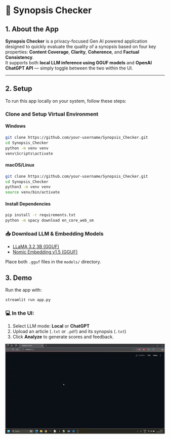 # 🧠 Synopsis Checker

## 1. About the App

**Synopsis Checker** is a privacy-focused Gen AI powered application designed to quickly evaluate the quality of a synopsis based on four key properties: **Content Coverage**, **Clarity**, **Coherence**, and **Factual Consistency**.  
It supports both **local LLM inference using GGUF models** and **OpenAI ChatGPT API** — simply toggle between the two within the UI.

---

## 2. Setup

To run this app locally on your system, follow these steps:

### Clone and Setup Virtual Environment

#### Windows
```bash
git clone https://github.com/your-username/Synopsis_Checker.git
cd Synopsis_Checker
python -m venv venv
venv\Scripts\activate
```

#### macOS/Linux
```bash
git clone https://github.com/your-username/Synopsis_Checker.git
cd Synopsis_Checker
python3 -m venv venv
source venv/bin/activate
```

#### Install Dependencies
```bash
pip install -r requirements.txt
python -m spacy download en_core_web_sm
```

### 📥 Download LLM & Embedding Models

- [LLaMA 3.2 3B (GGUF)](https://huggingface.co/bartowski/Llama-3.2-3B-Instruct-GGUF/resolve/main/Llama-3.2-3B-Instruct-Q4_K_M.gguf?download=true)  
- [Nomic Embedding v1.5 (GGUF)](https://huggingface.co/nomic-ai/nomic-embed-text-v1.5-GGUF/resolve/main/nomic-embed-text-v1.5.f16.gguf?download=true)

Place both `.gguf` files in the `models/` directory.


## 3. Demo

Run the app with:

```bash
streamlit run app.py
```
### 💻 In the UI: 

1. Select LLM mode: **Local** or **ChatGPT**
2. Upload an article (`.txt` or `.pdf`) and its synopsis (`.txt`)
3. Click **Analyze** to generate scores and feedback. 

![Demo in Action](assets/demo.gif)
